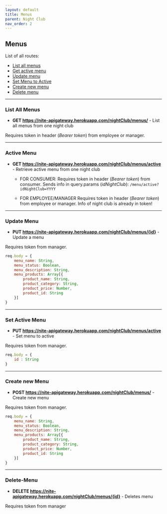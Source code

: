 ```yaml
---
layout: default
title: Menus
parent: Night Club
nav_order: 2
---
```

## Menus

List of all routes:
* [List all menus](#List-All-Menus)
* [Get active menu](#Active-Menu)
* [Update menu](#Update-Menu)
* [Set Menu to Active](#Set-Active-Menu)
* [Create new menu](#Create-new-Menu)
* [Delete menu](#Delete-Menu)

___

### List All Menus

* **GET https://nite-apigateway.herokuapp.com/nightClub/menus/** - List all menus from one night club

Requires token in header (*Bearer token*) from employee or manager.


___

### Active Menu

* **GET https://nite-apigateway.herokuapp.com/nightClub/menus/active** - Retrieve active menu from one night club

    * FOR CONSUMER:
        Requires token in header (*Bearer token*) from consumer.
        Sends info in query.params (*idNightClub*): `/menu/active?idNightClub=YYYY`
    
    * FOR EMPLOYEE/MANAGER
        Requires token in header (*Bearer token*) from employee or manager.
        Info of night club is already in token!

___

### Update Menu

* **PUT https://nite-apigateway.herokuapp.com/nightClub/menus/{id}** - Update a menu

Requires token from manager.

```js
req.body = {
    menu_name: String,
    menu_status: Boolean,
    menu_description: String,
    menu_products: Array[{
        product_name: String,
        product_category: String,
        product_price: Number,
        product_id: String
    }]
}
```

___

### Set Active Menu
* **PUT https://nite-apigateway.herokuapp.com/nightClub/menus/active** - Set menu to active

Requires token from manager.

```js
req.body = {
    id : String
}
````

___

### Create new Menu
* **POST https://nite-apigateway.herokuapp.com/nightClub/menus/** - Create new menu

Requires token from manager.

```js
req.body = {
    menu_name: String,
    menu_status: Boolean,
    menu_description: String,
    menu_products: Array[{
        product_name: String,
        product_category: String,
        product_price: Number,
        product_id: String
    }]
}
```

___

### Delete-Menu
* **DELETE https://nite-apigateway.herokuapp.com/nightClub/menus/{id}** - Deletes menu

Requires token from manager


